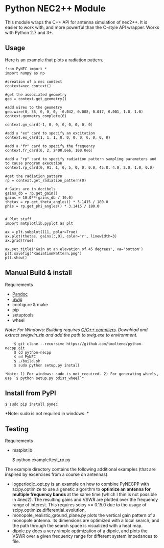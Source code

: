 # Python NEC2++ Module

This module wraps the C++ API for antenna simulation of nec2++. It is easier to work with, and more powerful than the C-style API wrapper. Works with Python 2.7 and 3+.


## Usage

Here is an example that plots a radiation pattern.

    from PyNEC import *
    import numpy as np

    #creation of a nec context
    context=nec_context()

    #get the associated geometry
    geo = context.get_geometry()

    #add wires to the geometry
    geo.wire(0, 36, 0, 0, 0, -0.042, 0.008, 0.017, 0.001, 1.0, 1.0)
    context.geometry_complete(0)

    context.gn_card(-1, 0, 0, 0, 0, 0, 0, 0)

    #add a "ex" card to specify an excitation
    context.ex_card(1, 1, 1, 0, 0, 0, 0, 0, 0, 0, 0)

    #add a "fr" card to specify the frequency 
    context.fr_card(0, 2, 2400.0e6, 100.0e6)

    #add a "rp" card to specify radiation pattern sampling parameters and to cause program execution
    context.rp_card(0, 91, 1, 0, 5, 0, 0, 0.0, 45.0, 4.0, 2.0, 1.0, 0.0)

    #get the radiation_pattern
    rp = context.get_radiation_pattern(0)

    # Gains are in decibels
    gains_db = rp.get_gain()
    gains = 10.0**(gains_db / 10.0)
    thetas = rp.get_theta_angles() * 3.1415 / 180.0
    phis = rp.get_phi_angles() * 3.1415 / 180.0


    # Plot stuff
    import matplotlib.pyplot as plt

    ax = plt.subplot(111, polar=True)
    ax.plot(thetas, gains[:,0], color='r', linewidth=3)
    ax.grid(True)

    ax.set_title("Gain at an elevation of 45 degrees", va='bottom')
    plt.savefig('RadiationPattern.png')
    plt.show()

## Manual Build & install

Requirements

* [Pandoc](https://pandoc.org/) 
* [Swig](http://www.swig.org/)
* configure & make
* pip 
* setuptools
* wheel

*Note: For Windows: Building requires [C/C++ compliers](https://wiki.python.org/moin/WindowsCompilers). Download and extract swigwin.zip and add the path to swig.exe to environment.*

    
        $ git clone --recursive https://github.com/tmolteno/python-necpp.git
        $ cd python-necpp
        $ cd PyNEC
        $ ./build.sh
        $ sudo python setup.py install
    
    *Note: 1) For windows: sudo is not required. 2) For generating wheels, use `$ python setup.py bdist_wheel`*
    
## Install from PyPI

    $ sudo pip install pynec
    
   *Note: sudo is not required in windows. *

## Testing

Requirements

* matplotlib

    $ python example/test_rp.py

   
The example directory contains the following additional examples (that are inspired by excercises from a course on antennas):

* logperiodic_opt.py is an example on how to combine PyNECPP with scipy.optimize to use a genetic algorithm to **optimize an antenna for multiple frequency bands** at the same time (which I thin is not possible in 4nec2). The resulting gains and VSWR are plotted over the frequency range of interest. This requires scipy >= 0.15.0 due to the usage of scipy.optimize.differential_evolution.
* monopole_realistic_ground_plane.py plots the vertical gain pattern of a monopole antenna. Its dimensions are optimized with a local search, and the path through the search space is visualized with a heat map.
* dipole.py does a very simple optimization of a dipole, and plots the VSWR over a given frequency range for different system impedances to file.


